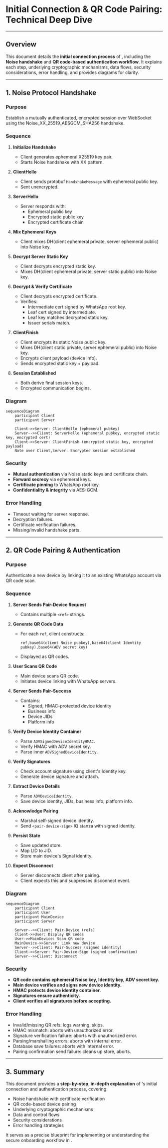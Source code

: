 # Initial Connection & QR Code Pairing: Technical Deep Dive

---

## Overview

This document details the **initial connection process** of , including the **Noise handshake** and **QR code-based authentication workflow**. It explains each step, underlying cryptographic mechanisms, data flows, security considerations, error handling, and provides diagrams for clarity.

---

## 1. Noise Protocol Handshake

### Purpose

Establish a mutually authenticated, encrypted session over WebSocket using the Noise_XX_25519_AESGCM_SHA256 handshake.

### Sequence

1. **Initialize Handshake**

   - Client generates ephemeral X25519 key pair.
   - Starts Noise handshake with XX pattern.

2. **ClientHello**

   - Client sends protobuf `HandshakeMessage` with ephemeral public key.
   - Sent unencrypted.

3. **ServerHello**

   - Server responds with:
     - Ephemeral public key
     - Encrypted static public key
     - Encrypted certificate chain

4. **Mix Ephemeral Keys**

   - Client mixes DH(client ephemeral private, server ephemeral public) into Noise key.

5. **Decrypt Server Static Key**

   - Client decrypts encrypted static key.
   - Mixes DH(client ephemeral private, server static public) into Noise key.

6. **Decrypt & Verify Certificate**

   - Client decrypts encrypted certificate.
   - Verifies:
     - Intermediate cert signed by WhatsApp root key.
     - Leaf cert signed by intermediate.
     - Leaf key matches decrypted static key.
     - Issuer serials match.

7. **ClientFinish**

   - Client encrypts its static Noise public key.
   - Mixes DH(client static private, server ephemeral public) into Noise key.
   - Encrypts client payload (device info).
   - Sends encrypted static key + payload.

8. **Session Established**
   - Both derive final session keys.
   - Encrypted communication begins.

### Diagram

```mermaid
sequenceDiagram
    participant Client
    participant Server

    Client->>Server: ClientHello (ephemeral pubkey)
    Server-->>Client: ServerHello (ephemeral pubkey, encrypted static key, encrypted cert)
    Client->>Server: ClientFinish (encrypted static key, encrypted payload)
    Note over Client,Server: Encrypted session established
```

### Security

- **Mutual authentication** via Noise static keys and certificate chain.
- **Forward secrecy** via ephemeral keys.
- **Certificate pinning** to WhatsApp root key.
- **Confidentiality & integrity** via AES-GCM.

### Error Handling

- Timeout waiting for server response.
- Decryption failures.
- Certificate verification failures.
- Missing/invalid handshake parts.

---

## 2. QR Code Pairing & Authentication

### Purpose

Authenticate a new device by linking it to an existing WhatsApp account via QR code scan.

### Sequence

1. **Server Sends Pair-Device Request**

   - Contains multiple `<ref>` strings.

2. **Generate QR Code Data**

   - For each `ref`, client constructs:
     ```
     ref,base64(client Noise pubkey),base64(client Identity pubkey),base64(ADV secret key)
     ```
   - Displayed as QR codes.

3. **User Scans QR Code**

   - Main device scans QR code.
   - Initiates device linking with WhatsApp servers.

4. **Server Sends Pair-Success**

   - Contains:
     - Signed, HMAC-protected device identity
     - Business info
     - Device JIDs
     - Platform info

5. **Verify Device Identity Container**

   - Parse `ADVSignedDeviceIdentityHMAC`.
   - Verify HMAC with ADV secret key.
   - Parse inner `ADVSignedDeviceIdentity`.

6. **Verify Signatures**

   - Check account signature using client's Identity key.
   - Generate device signature and attach.

7. **Extract Device Details**

   - Parse `ADVDeviceIdentity`.
   - Save device identity, JIDs, business info, platform info.

8. **Acknowledge Pairing**

   - Marshal self-signed device identity.
   - Send `<pair-device-sign>` IQ stanza with signed identity.

9. **Persist State**

   - Save updated store.
   - Map LID to JID.
   - Store main device's Signal identity.

10. **Expect Disconnect**
    - Server disconnects client after pairing.
    - Client expects this and suppresses disconnect event.

### Diagram

```mermaid
sequenceDiagram
    participant Client
    participant User
    participant MainDevice
    participant Server

    Server-->>Client: Pair-Device (refs)
    Client->>User: Display QR codes
    User->>MainDevice: Scan QR code
    MainDevice->>Server: Link new device
    Server-->>Client: Pair-Success (signed identity)
    Client->>Server: Pair-Device-Sign (signed confirmation)
    Server-->>Client: Disconnect
```

### Security

- **QR code contains ephemeral Noise key, Identity key, ADV secret key.**
- **Main device verifies and signs new device identity.**
- **HMAC protects device identity container.**
- **Signatures ensure authenticity.**
- **Client verifies all signatures before accepting.**

### Error Handling

- Invalid/missing QR refs: logs warning, skips.
- HMAC mismatch: aborts with unauthorized error.
- Signature verification failure: aborts with unauthorized error.
- Parsing/marshalling errors: aborts with internal error.
- Database save failures: aborts with internal error.
- Pairing confirmation send failure: cleans up store, aborts.

---

## 3. Summary

This document provides a **step-by-step, in-depth explanation** of 's initial connection and authentication process, covering:

- Noise handshake with certificate verification
- QR code-based device pairing
- Underlying cryptographic mechanisms
- Data and control flows
- Security considerations
- Error handling strategies

It serves as a precise blueprint for implementing or understanding the secure onboarding workflow in .
